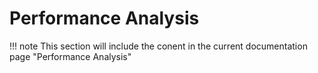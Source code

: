 # Performance Analysis

!!! note
    This section will include the conent in the current documentation page "Performance Analysis"
